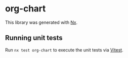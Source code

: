 # org-chart

This library was generated with [Nx](https://nx.dev).

## Running unit tests

Run `nx test org-chart` to execute the unit tests via [Vitest](https://vitest.dev/).
